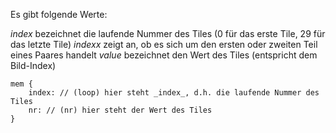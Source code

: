Es gibt folgende Werte:

_index_ bezeichnet die laufende Nummer des Tiles (0 für das erste Tile, 29 für das letzte Tile)
_indexx_ zeigt an, ob es sich um den ersten oder zweiten Teil eines Paares handelt
_value_ bezeichnet den Wert des Tiles (entspricht dem Bild-Index)

```
mem {
    index: // (loop) hier steht _index_, d.h. die laufende Nummer des Tiles
    nr: // (nr) hier steht der Wert des Tiles
}
```
